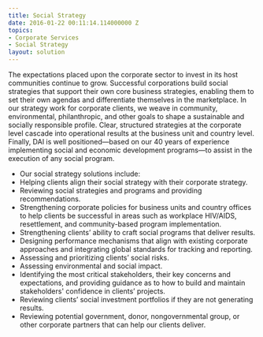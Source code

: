 ```yaml
---
title: Social Strategy
date: 2016-01-22 00:11:14.114000000 Z
topics:
- Corporate Services
- Social Strategy
layout: solution
---
```


The expectations placed upon the corporate sector to invest in its host communities continue to grow. Successful corporations build social strategies that support their own core business strategies, enabling them to set their own agendas and differentiate themselves in the marketplace. In our strategy work for corporate clients, we weave in community, environmental, philanthropic, and other goals to shape a sustainable and socially responsible profile. Clear, structured strategies at the corporate level cascade into operational results at the business unit and country level. Finally, DAI is well positioned—based on our 40 years of experience implementing social and economic development programs—to assist in the execution of any social program.

* Our social strategy solutions include:
* Helping clients align their social strategy with their corporate strategy.
* Reviewing social strategies and programs and providing recommendations.
* Strengthening corporate policies for business units and country offices to help clients be successful in areas such as workplace HIV/AIDS, resettlement, and community-based program implementation.
* Strengthening clients’ ability to craft social programs that deliver results.
* Designing performance mechanisms that align with existing corporate approaches and integrating global standards for tracking and reporting.
* Assessing and prioritizing clients’ social risks.
* Assessing environmental and social impact.
* Identifying the most critical stakeholders, their key concerns and expectations, and providing guidance as to how to build and maintain stakeholders' confidence in clients’ projects.
* Reviewing clients’ social investment portfolios if they are not generating results.
* Reviewing potential government, donor, nongovernmental group, or other corporate partners that can help our clients deliver.
